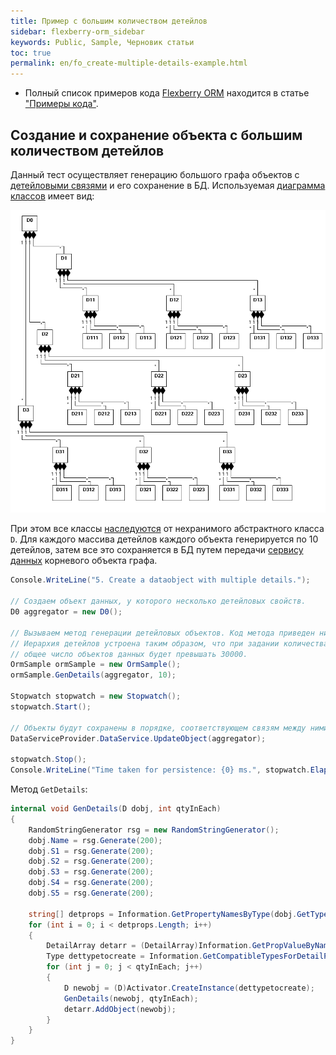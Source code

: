 ```yaml
---
title: Пример с большим количеством детейлов
sidebar: flexberry-orm_sidebar
keywords: Public, Sample, Черновик статьи
toc: true
permalink: en/fo_create-multiple-details-example.html
---
```


* Полный список примеров кода [Flexberry ORM](fo_flexberry-orm.html) находится в статье ["Примеры кода"](fo_code-samples.html).

## Создание и сохранение объекта с большим количеством детейлов

Данный тест осуществляет генерацию большого графа объектов с [детейловыми связями](fo_detail-associations-properties.html) и его сохранение в БД.
Используемая [диаграмма классов](fd_class-diagram.html) имеет вид:

![Sample Picture Caption](/images/pages/products/flexberry-orm/create-multiple-details-example/Details.png)

При этом все классы [наследуются](fo_inheritance.html) от нехранимого абстрактного класса `D`.
Для каждого массива детейлов каждого объекта генерируется по 10 детейлов, затем все это сохраняется в БД путем передачи [сервису данных](fo_data-service.html) корневого объекта графа.

```cs
Console.WriteLine("5. Create a dataobject with multiple details.");

// Создаем объект данных, у которого несколько детейловых свойств. 
D0 aggregator = new D0();

// Вызываем метод генерации детейловых объектов. Код метода приведен ниже.
// Иерархия детейлов устроена таким образом, что при задании количества детейлов 10 для каждого объекта
// общее число объектов данных будет превышать 30000.
OrmSample ormSample = new OrmSample();
ormSample.GenDetails(aggregator, 10);

Stopwatch stopwatch = new Stopwatch();
stopwatch.Start();

// Объекты будут сохранены в порядке, соответствующем связям между ними (от корня до кончиков).
DataServiceProvider.DataService.UpdateObject(aggregator);

stopwatch.Stop();
Console.WriteLine("Time taken for persistence: {0} ms.", stopwatch.ElapsedMilliseconds);
```

Метод `GetDetails`:

```cs
internal void GenDetails(D dobj, int qtyInEach)
{
    RandomStringGenerator rsg = new RandomStringGenerator();
    dobj.Name = rsg.Generate(200);
    dobj.S1 = rsg.Generate(200);
    dobj.S2 = rsg.Generate(200);
    dobj.S3 = rsg.Generate(200);
    dobj.S4 = rsg.Generate(200);
    dobj.S5 = rsg.Generate(200);

    string[] detprops = Information.GetPropertyNamesByType(dobj.GetType(), typeof(DetailArray));
    for (int i = 0; i < detprops.Length; i++)
    {
        DetailArray detarr = (DetailArray)Information.GetPropValueByName(dobj, detprops[i]);
        Type dettypetocreate = Information.GetCompatibleTypesForDetailProperty(dobj.GetType(), detprops[i])[0];
        for (int j = 0; j < qtyInEach; j++)
        {
            D newobj = (D)Activator.CreateInstance(dettypetocreate);
            GenDetails(newobj, qtyInEach);
            detarr.AddObject(newobj);
        }
    }
}
```
